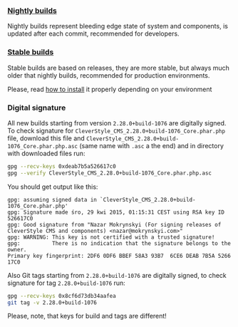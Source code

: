 ### [Nightly builds](https://sourceforge.net/projects/cleverstyle-cms/files/nightly/)
Nightly builds represent bleeding edge state of system and components, is updated after each commit, recommended for developers.

### [Stable builds](https://sourceforge.net/projects/cleverstyle-cms/files/stable/)
Stable builds are based on releases, they are more stable, but always much older that nightly builds, recommended for production environments.

Please, read [how to install](/docs/Installation) it properly depending on your environment

### Digital signature
All new builds starting from version `2.28.0+build-1076` are digitally signed.
To check signature for `CleverStyle_CMS_2.28.0+build-1076_Core.phar.php` file, download this file and `CleverStyle_CMS_2.28.0+build-1076_Core.phar.php.asc` (same name with `.asc` a the end) and in directory with downloaded files run:
```bash
gpg --recv-keys 0xdeab7b5a526617c0
gpg --verify CleverStyle_CMS_2.28.0+build-1076_Core.phar.php.asc
```
You should get output like this:
```
gpg: assuming signed data in `CleverStyle_CMS_2.28.0+build-1076_Core.phar.php'
gpg: Signature made śro, 29 kwi 2015, 01:15:31 CEST using RSA key ID 526617C0
gpg: Good signature from "Nazar Mokrynskyi (For signing releases of CleverStyle CMS and components) <nazar@mokrynskyi.com>"
gpg: WARNING: This key is not certified with a trusted signature!
gpg:          There is no indication that the signature belongs to the owner.
Primary key fingerprint: 2DF6 0DF6 BBEF 58A3 93B7  6CE6 DEAB 7B5A 5266 17C0
```

Also Git tags starting from `2.28.0+build-1076` are digitally signed, to check signature for tag `2.28.0+build-1076` run:
```bash
gpg --recv-keys 0x8cf6d73db34aafea
git tag -v 2.28.0+build-1076
```

Please, note, that keys for build and tags are different!
